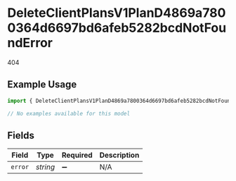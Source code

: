 # DeleteClientPlansV1PlanD4869a7800364d6697bd6afeb5282bcdNotFoundError

404

## Example Usage

```typescript
import { DeleteClientPlansV1PlanD4869a7800364d6697bd6afeb5282bcdNotFoundError } from "@dhaba/safepay-ts/models/errors";

// No examples available for this model
```

## Fields

| Field              | Type               | Required           | Description        |
| ------------------ | ------------------ | ------------------ | ------------------ |
| `error`            | *string*           | :heavy_minus_sign: | N/A                |